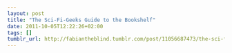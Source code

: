 ```yaml
---
layout: post
title: "The Sci-Fi-Geeks Guide to the Bookshelf"
date: 2011-10-05T12:22:26+02:00
tags: []
tumblr_url: http://fabiantheblind.tumblr.com/post/11056687473/the-sci-fi-geeks-guide-to-the-bookshelf
---
```

